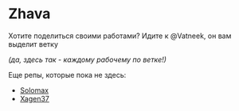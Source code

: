 # Zhava

Хотите поделиться своими работами? Идите к @Vatneek, он вам выделит ветку

_(да, здесь так - каждому рабочему по ветке!)_


Еще репы, которые пока не здесь:
- [Solomax](https://github.com/solomax2014/y2019-hw)
- [Xagen37](https://github.com/Xagen37/Programming-homework)

